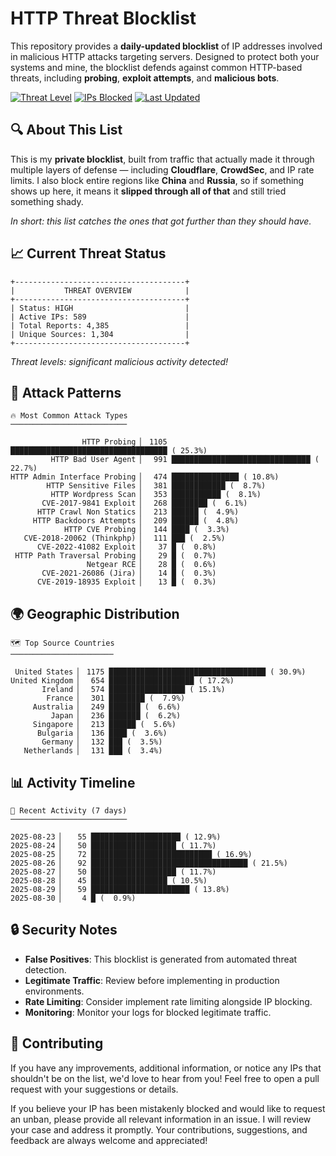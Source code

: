 # HTTP Threat Blocklist

This repository provides a **daily-updated blocklist** of IP addresses involved in malicious HTTP attacks targeting servers. Designed to protect both your systems and mine, the blocklist defends against common HTTP-based threats, including **probing**, **exploit attempts**, and **malicious bots**.

[![Threat Level](https://img.shields.io/badge/Threat%20Level-HIGH-red)](.)
[![IPs Blocked](https://img.shields.io/badge/IPs%20Blocked-589-blue)](.)
[![Last Updated](https://img.shields.io/badge/Updated-2025--08--30-brightgreen)](.)

## 🔍 About This List

This is my **private blocklist**, built from traffic that actually made it through multiple layers of defense — including **Cloudflare**, **CrowdSec**, and IP rate limits. I also block entire regions like **China** and **Russia**, so if something shows up here, it means it **slipped through all of that** and still tried something shady.

*In short: this list catches the ones that got further than they should have.*

## 📈 Current Threat Status

```
+--------------------------------------+
|           THREAT OVERVIEW            |
+--------------------------------------+
| Status: HIGH                         |
| Active IPs: 589                      |
| Total Reports: 4,385                 |
| Unique Sources: 1,304                |
+--------------------------------------+
```

*Threat levels: significant malicious activity detected!*

## 🎯 Attack Patterns

```
🔥 Most Common Attack Types
──────────────────────────

                HTTP Probing ▏ 1105 ███████████████████████████████████ ( 25.3%)
         HTTP Bad User Agent ▏  991 ███████████████████████████████ ( 22.7%)
HTTP Admin Interface Probing ▏  474 ███████████████ ( 10.8%)
        HTTP Sensitive Files ▏  381 ████████████ (  8.7%)
         HTTP Wordpress Scan ▏  353 ███████████ (  8.1%)
       CVE-2017-9841 Exploit ▏  268 ████████ (  6.1%)
      HTTP Crawl Non Statics ▏  213 ██████ (  4.9%)
     HTTP Backdoors Attempts ▏  209 ██████ (  4.8%)
            HTTP CVE Probing ▏  144 ████ (  3.3%)
   CVE-2018-20062 (Thinkphp) ▏  111 ███ (  2.5%)
      CVE-2022-41082 Exploit ▏   37 █ (  0.8%)
 HTTP Path Traversal Probing ▏   29 █ (  0.7%)
                 Netgear RCE ▏   28 █ (  0.6%)
       CVE-2021-26086 (Jira) ▏   14 █ (  0.3%)
      CVE-2019-18935 Exploit ▏   13 █ (  0.3%)
```

## 🌍 Geographic Distribution

```
🗺️ Top Source Countries
───────────────────────

 United States ▏ 1175 ███████████████████████████████████ ( 30.9%)
United Kingdom ▏  654 ███████████████████ ( 17.2%)
       Ireland ▏  574 █████████████████ ( 15.1%)
        France ▏  301 ████████ (  7.9%)
     Australia ▏  249 ███████ (  6.6%)
         Japan ▏  236 ███████ (  6.2%)
     Singapore ▏  213 ██████ (  5.6%)
      Bulgaria ▏  136 ████ (  3.6%)
       Germany ▏  132 ███ (  3.5%)
   Netherlands ▏  131 ███ (  3.4%)
```

## 📊 Activity Timeline

```
📅 Recent Activity (7 days)
──────────────────────────

2025-08-23 ▏   55 ████████████████████ ( 12.9%)
2025-08-24 ▏   50 ███████████████████ ( 11.7%)
2025-08-25 ▏   72 ███████████████████████████ ( 16.9%)
2025-08-26 ▏   92 ███████████████████████████████████ ( 21.5%)
2025-08-27 ▏   50 ███████████████████ ( 11.7%)
2025-08-28 ▏   45 █████████████████ ( 10.5%)
2025-08-29 ▏   59 ██████████████████████ ( 13.8%)
2025-08-30 ▏    4 █ (  0.9%)
```

## 🔒 Security Notes

- **False Positives**: This blocklist is generated from automated threat detection.
- **Legitimate Traffic**: Review before implementing in production environments.
- **Rate Limiting**: Consider implement rate limiting alongside IP blocking.
- **Monitoring**: Monitor your logs for blocked legitimate traffic.

## 🤝 Contributing

If you have any improvements, additional information, or notice any IPs that shouldn't be on the list, we'd love to hear from you! Feel free to open a pull request with your suggestions or details.

If you believe your IP has been mistakenly blocked and would like to request an unban, please provide all relevant information in an issue. I will review your case and address it promptly. Your contributions, suggestions, and feedback are always welcome and appreciated!